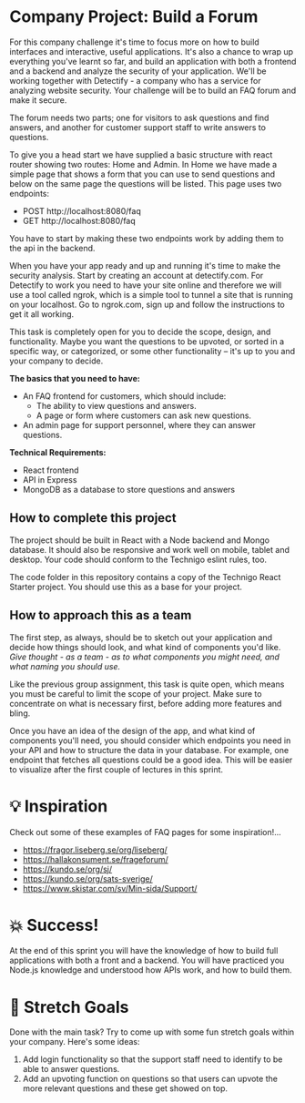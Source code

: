 # Company Project: Build a Forum

For this company challenge it's time to focus more on how to build interfaces and interactive, useful applications. It's also a chance to wrap up everything you've learnt so far, and build an application with both a frontend and a backend and analyze the security of your application. We'll be working together with Detectify - a company who has a service for analyzing website security. Your challenge will be to build an FAQ forum and make it secure.

The forum needs two parts; one for visitors to ask questions and find answers, and another for customer support staff to write answers to questions.

To give you a head start we have supplied a basic structure with react router showing two routes: Home and Admin. In Home we have made a simple page that shows a form that you can use to send questions and below on the same page the questions will be listed. This page uses two endpoints:

* POST http://localhost:8080/faq
* GET http://localhost:8080/faq

You have to start by making these two endpoints work by adding them to the api in the backend.

When you have your app ready and up and running it's time to make the security analysis. Start by creating an account at detectify.com. For Detectify to work you need to have your site online and therefore we will use a tool called ngrok, which is a simple tool to tunnel a site that is running on your localhost. Go to ngrok.com, sign up and follow the instructions to get it all working.

This task is completely open for you to decide the scope, design, and functionality. Maybe you want the questions to be upvoted, or sorted in a specific way, or categorized, or some other functionality – it's up to you and your company to decide.

**The basics that you need to have:**

* An FAQ frontend for customers, which should include:
  * The ability to view questions and answers.
  * A page or form where customers can ask new questions.
* An admin page for support personnel, where they can answer questions.

**Technical Requirements:**

* React frontend
* API in Express
* MongoDB as a database to store questions and answers

## How to complete this project

The project should be built in React with a Node backend and Mongo database. It should also be responsive and work well on mobile, tablet and desktop. Your code should conform to the Technigo eslint rules, too.

The code folder in this repository contains a copy of the Technigo React Starter project. You should use this as a base for your project.

## How to approach this as a team

The first step, as always, should be to sketch out your application and decide how things should look, and what kind of components you'd like. *Give thought - as a team - as to what components you might need, and what naming you should use.*

Like the previous group assignment, this task is quite open, which means you must be careful to limit the scope of your project. Make sure to concentrate on what is necessary first, before adding more features and bling.

Once you have an idea of the design of the app, and what kind of components you'll need, you should consider which endpoints you need in your API and how to structure the data in your database. For example, one endpoint that fetches all questions could be a good idea. This will be easier to visualize after the first couple of lectures in this sprint.

# :bulb: Inspiration

Check out some of these examples of FAQ pages for some inspiration!...

* https://fragor.liseberg.se/org/liseberg/
* https://hallakonsument.se/frageforum/
* https://kundo.se/org/sj/
* https://kundo.se/org/sats-sverige/
* https://www.skistar.com/sv/Min-sida/Support/

# :boom: Success!

At the end of this sprint you will have the knowledge of how to build full applications with both a front and a backend. You will have practiced you Node.js knowledge and understood how APIs work, and how to build them.

# :runner: Stretch Goals

Done with the main task? Try to come up with some fun stretch goals within your company. Here's some ideas:

1. Add login functionality so that the support staff need to identify to be able to answer questions.
1. Add an upvoting function on questions so that users can upvote the more relevant questions and these get showed on top.
